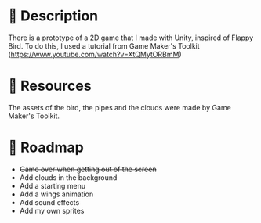 # 📃 Description
There is a prototype of a 2D game that I made with Unity, inspired of Flappy Bird. To do this, I used a tutorial from Game Maker's Toolkit (https://www.youtube.com/watch?v=XtQMytORBmM)

# 📕 Resources
The assets of the bird, the pipes and the clouds were made by Game Maker's Toolkit.

# 📆 Roadmap
- ~~Game over when getting out of the screen~~
- ~~Add clouds in the background~~
- Add a starting menu
- Add a wings animation
- Add sound effects
- Add my own sprites
